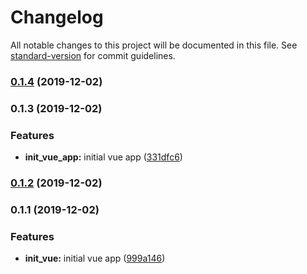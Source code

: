 # Changelog

All notable changes to this project will be documented in this file. See [standard-version](https://github.com/conventional-changelog/standard-version) for commit guidelines.

### [0.1.4](https://github.com/darylwalsh/graphql-vue-apollo-mongo-photo-app-frontend/compare/v0.1.3...v0.1.4) (2019-12-02)

### 0.1.3 (2019-12-02)


### Features

* **init_vue_app:** initial vue app ([331dfc6](https://github.com/darylwalsh/graphql-vue-apollo-mongo-photo-app-frontend/commit/331dfc6a1431df9b919f20b452178055dbefc967))

### [0.1.2](https://github.com/darylwalsh/graphql-vue-apollo-mongo-photo-app-frontend/compare/v0.1.1...v0.1.2) (2019-12-02)

### 0.1.1 (2019-12-02)


### Features

* **init_vue:** initial vue app ([999a146](https://github.com/darylwalsh/graphql-vue-apollo-mongo-photo-app-frontend/commit/999a146f1cee47999d3ca99026e9e2636b8fb608))
